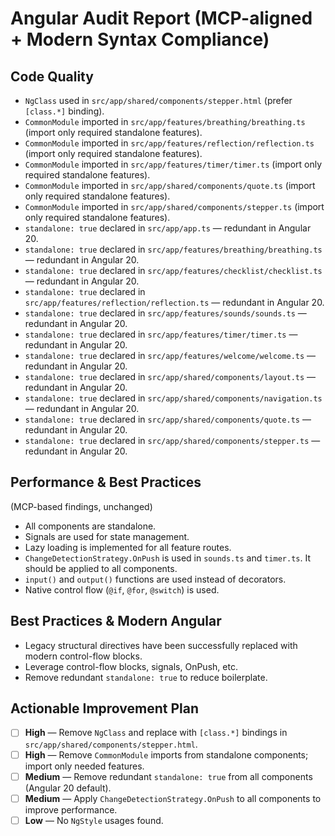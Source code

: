 # Angular Audit Report (MCP-aligned + Modern Syntax Compliance)

##  Code Quality
- `NgClass` used in `src/app/shared/components/stepper.html` (prefer `[class.*]` binding).
- `CommonModule` imported in `src/app/features/breathing/breathing.ts` (import only required standalone features).
- `CommonModule` imported in `src/app/features/reflection/reflection.ts` (import only required standalone features).
- `CommonModule` imported in `src/app/features/timer/timer.ts` (import only required standalone features).
- `CommonModule` imported in `src/app/shared/components/quote.ts` (import only required standalone features).
- `CommonModule` imported in `src/app/shared/components/stepper.ts` (import only required standalone features).
- `standalone: true` declared in `src/app/app.ts` — redundant in Angular 20.
- `standalone: true` declared in `src/app/features/breathing/breathing.ts` — redundant in Angular 20.
- `standalone: true` declared in `src/app/features/checklist/checklist.ts` — redundant in Angular 20.
- `standalone: true` declared in `src/app/features/reflection/reflection.ts` — redundant in Angular 20.
- `standalone: true` declared in `src/app/features/sounds/sounds.ts` — redundant in Angular 20.
- `standalone: true` declared in `src/app/features/timer/timer.ts` — redundant in Angular 20.
- `standalone: true` declared in `src/app/features/welcome/welcome.ts` — redundant in Angular 20.
- `standalone: true` declared in `src/app/shared/components/layout.ts` — redundant in Angular 20.
- `standalone: true` declared in `src/app/shared/components/navigation.ts` — redundant in Angular 20.
- `standalone: true` declared in `src/app/shared/components/quote.ts` — redundant in Angular 20.
- `standalone: true` declared in `src/app/shared/components/stepper.ts` — redundant in Angular 20.

##  Performance & Best Practices
(MCP-based findings, unchanged)
- All components are standalone.
- Signals are used for state management.
- Lazy loading is implemented for all feature routes.
- `ChangeDetectionStrategy.OnPush` is used in `sounds.ts` and `timer.ts`. It should be applied to all components.
- `input()` and `output()` functions are used instead of decorators.
- Native control flow (`@if`, `@for`, `@switch`) is used.

##  Best Practices & Modern Angular
- Legacy structural directives have been successfully replaced with modern control-flow blocks.
- Leverage control-flow blocks, signals, OnPush, etc.
- Remove redundant `standalone: true` to reduce boilerplate.

##  Actionable Improvement Plan
- [ ] **High** — Remove `NgClass` and replace with `[class.*]` bindings in `src/app/shared/components/stepper.html`.
- [ ] **High** — Remove `CommonModule` imports from standalone components; import only needed features.
- [ ] **Medium** — Remove redundant `standalone: true` from all components (Angular 20 default).
- [ ] **Medium** — Apply `ChangeDetectionStrategy.OnPush` to all components to improve performance.
- [ ] **Low** — No `NgStyle` usages found.
